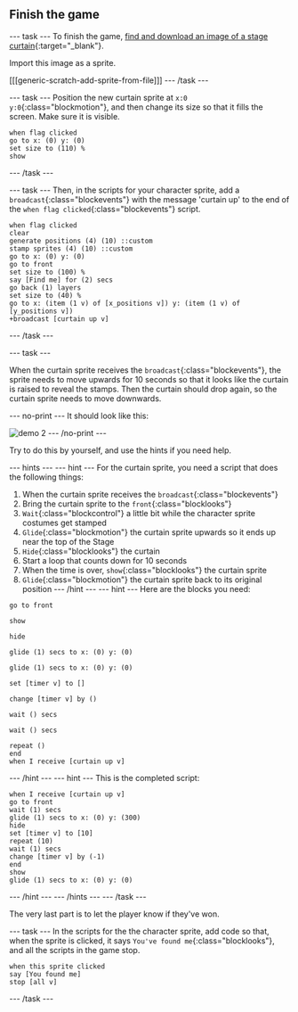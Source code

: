 ## Finish the game

--- task ---
To finish the game, [find and download an image of a stage curtain](https://www.google.co.uk/search?q=stage+curtain&source=lnms&tbm=isch&sa=X&ved=0ahUKEwjKg9O1k8_VAhXSL1AKHe1HDMIQ_AUICigB&biw=1362&bih=584){:target="_blank"}.

Import this image as a sprite.

[[[generic-scratch-add-sprite-from-file]]]
--- /task ---

--- task ---
Position the new curtain sprite at `x:0 y:0`{:class="blockmotion"}, and then change its size so that it fills the screen. Make sure it is visible.

```blocks
when flag clicked
go to x: (0) y: (0)
set size to (110) %
show
```
--- /task ---

--- task ---
Then, in the scripts for your character sprite, add a `broadcast`{:class="blockevents"} with the message 'curtain up' to the end of the `when flag clicked`{:class="blockevents"} script.

```blocks
when flag clicked
clear
generate positions (4) (10) ::custom
stamp sprites (4) (10) ::custom
go to x: (0) y: (0)
go to front
set size to (100) %
say [Find me] for (2) secs
go back (1) layers
set size to (40) %
go to x: (item (1 v) of [x_positions v]) y: (item (1 v) of [y_positions v])
+broadcast [curtain up v]
```
--- /task ---

--- task ---

When the curtain sprite receives the `broadcast`{:class="blockevents"}, the sprite needs to move upwards for 10 seconds so that it looks like the curtain is raised to reveal the stamps. Then the curtain should drop again, so the curtain sprite needs to move downwards.

--- no-print ---
It should look like this:

![demo 2](images/demo_2.gif)
--- /no-print ---

Try to do this by yourself, and use the hints if you need help.

--- hints --- --- hint ---
For the curtain sprite, you need a script that does the following things:
  1. When the curtain sprite receives the `broadcast`{:class="blockevents"}
  1. Bring the curtain sprite to the `front`{:class="blocklooks"}
  1. `Wait`{:class="blockcontrol"} a little bit while the character sprite costumes get stamped
  1. `Glide`{:class="blockmotion"} the curtain sprite upwards so it ends up near the top of the Stage
  1. `Hide`{:class="blocklooks"} the curtain
  1. Start a loop that counts down for 10 seconds
  1. When the time is over, `show`{:class="blocklooks"} the curtain sprite
  1. `Glide`{:class="blockmotion"} the curtain sprite back to its original position
--- /hint --- --- hint ---
Here are the blocks you need:
```blocks
go to front

show

hide

glide (1) secs to x: (0) y: (0)

glide (1) secs to x: (0) y: (0)

set [timer v] to []

change [timer v] by ()

wait () secs

wait () secs

repeat ()
end
when I receive [curtain up v]
```
--- /hint --- --- hint ---
 This is the completed script:
 ```blocks
when I receive [curtain up v]
go to front
wait (1) secs
glide (1) secs to x: (0) y: (300)
hide
set [timer v] to [10]
repeat (10)
wait (1) secs
change [timer v] by (-1)
end
show
glide (1) secs to x: (0) y: (0)
```
--- /hint --- --- /hints ---
--- /task ---

The very last part is to let the player know if they've won.

--- task ---
In the scripts for the the character sprite, add code so that, when the sprite is clicked, it says `You've found me`{:class="blocklooks"}, and all the scripts in the game stop.
	
```blocks
when this sprite clicked
say [You found me]
stop [all v]
```
--- /task ---

